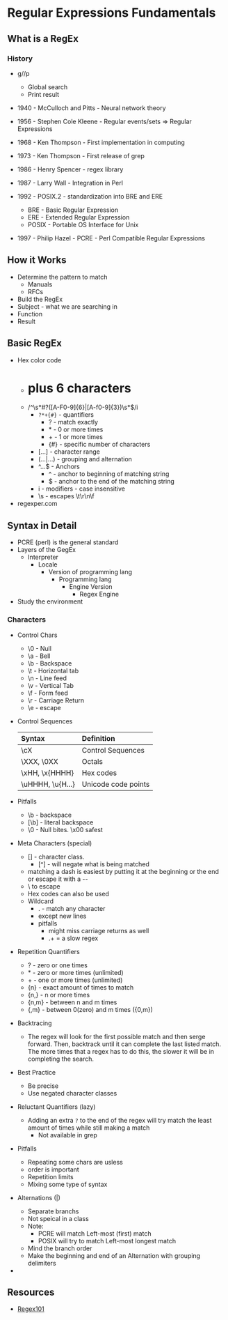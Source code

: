 # Regular Expressions Fundamentals

## What is a RegEx

### History

- g/<regular expression>/p
  - Global search
  - Print result

- 1940 - McCulloch and Pitts - Neural network theory
- 1956 - Stephen Cole Kleene - Regular events/sets => Regular Expressions
- 1968 - Ken Thompson - First implementation in computing
- 1973 - Ken Thompson - First release of grep
- 1986 - Henry Spencer - regex library
- 1987 - Larry Wall - Integration in Perl
- 1992 - POSIX.2 - standardization into BRE and ERE
  - BRE - Basic Regular Expression
  - ERE - Extended Regular Expression
  - POSIX - Portable OS Interface for Unix
- 1997 - Philip Hazel - PCRE - Perl Compatible Regular Expressions

## How it Works

- Determine the pattern to match
  - Manuals
  - RFCs
- Build the RegEx
- Subject - what we are searching in
- Function
- Result

## Basic RegEx

- Hex color code
  - # plus 6 characters
  - /^\s*#?([A-F0-9]{6}|[A-f0-9]{3})\s*$/i
    - `?*+{#}` - quantifiers
      - ? - match exactly
      - \* - 0 or more times
      - \+ - 1 or more times
      - {#} - specific number of characters
    - [...] - character range
    - (...|...) - grouping and alternation
    - ^...$ - Anchors
      - ^ - anchor to beginning of matching string
      - $ - anchor to the end of the matching string
    - i - modifiers - case insensitive
    - \s - escapes \t\r\n\f
- regexper.com

## Syntax in Detail

- PCRE (perl) is the general standard
- Layers of the GegEx
  - Interpreter
    - Locale
      - Version of programming lang
        - Programming lang
          - Engine Version
            - Regex Engine
- Study the environment

### Characters

- Control Chars
  - \0 - Null
  - \a - Bell
  - \b - Backspace
  - \t - Horizontal tab
  - \n - Line feed
  - \v - Vertical Tab
  - \f - Form feed
  - \r - Carriage Return
  - \e - escape

- Control Sequences

  | Syntax | Definition     |
  | :------------- | :------------- |
  | \cX       | Control Sequences       |
  | \XXX, \0XX       | Octals       |
  | \xHH, \x{HHHH}       | Hex codes       |
  | \uHHHH, \u{H...}       |  Unicode code points    |

- Pitfalls
  - \b - backspace
  - [\b] - literal backspace
  - \0 - Null bites. \x00 safest

- Meta Characters (special)
  - [] - character class.
    - [^] - will negate what is being matched
  - matching a dash is easiest by putting it at the beginning or the end or escape it with a --
  - \ to escape
  - Hex codes can also be used
  - Wildcard
    - . - match any character
    - except new lines
    - pitfalls
      - might miss carriage returns as well
      - .+ = a slow regex

- Repetition Quantifiers
  - ? - zero or one times
  - \* - zero or more times (unlimited)
  - \+ - one or more times (unlimited)
  - {n} - exact amount of times to match
  - {n,} - n or more times
  - {n,m} - between n and m times
  - {,m} - between 0(zero) and m times ({0,m})

- Backtracing
  - The regex will look for the first possible match and then serge forward. Then, backtrack until it can complete the last listed match. The more times that a regex has to do this, the slower it will be in completing the search.

- Best Practice
  - Be precise
  - Use negated character classes

- Reluctant Quantifiers (lazy)
  - Adding an extra `?` to the end of the regex will try match the least amount of times while still making a match
    - Not available in grep

- Pitfalls
  - Repeating some chars are usless
  - order is important
  - Repetition limits
  - Mixing some type of syntax

- Alternations (|)
  - Separate branchs
  - Not speical in a class
  - Note:
    - PCRE will match Left-most (first) match
    - POSIX will try to match Left-most longest match
  - Mind the branch order
  - Make the beginning and end of an Alternation with grouping delimiters

-

## Resources

- [Regex101](https://regex101.com/ "Regex practice tool")

